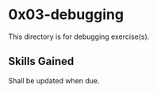 # 0x03-debugging

This directory is for debugging exercise(s).

## Skills Gained

Shall be updated when due.
